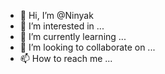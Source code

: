 - 👋 Hi, I’m @Ninyak
- 👀 I’m interested in ...
- 🌱 I’m currently learning ...
- 💞️ I’m looking to collaborate on ...
- 📫 How to reach me ...

<!---
Ninyak/Ninyak is a ✨ special ✨ repository because its `README.md` (this file) appears on your GitHub profile.
You can click the Preview link to take a look at your changes.
--->
